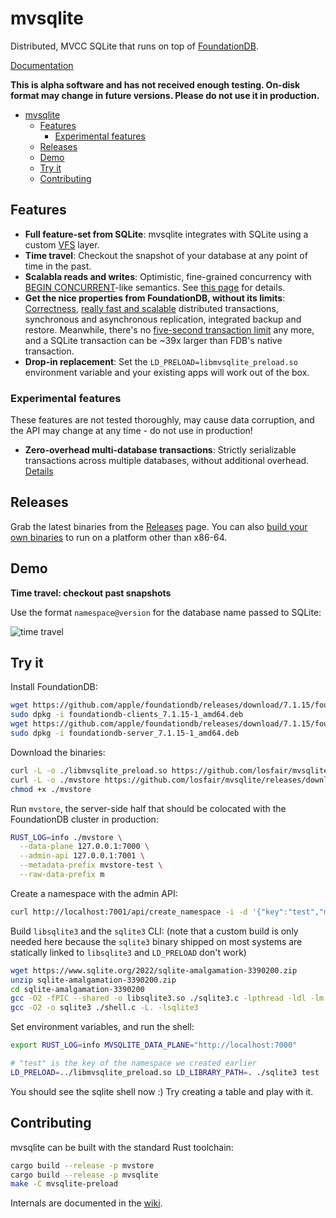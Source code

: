 # mvsqlite

Distributed, MVCC SQLite that runs on top of [FoundationDB](https://github.com/apple/foundationdb).

[Documentation](https://github.com/losfair/mvsqlite/wiki/)

**This is alpha software and has not received enough testing. On-disk format may change in future versions. Please do not use it in production.**

- [mvsqlite](#mvsqlite)
  - [Features](#features)
    - [Experimental features](#experimental-features)
  - [Releases](#releases)
  - [Demo](#demo)
  - [Try it](#try-it)
  - [Contributing](#contributing)

## Features

- **Full feature-set from SQLite**: mvsqlite integrates with SQLite using a custom [VFS](https://www.sqlite.org/vfs.html) layer.
- **Time travel**: Checkout the snapshot of your database at any point of time in the past.
- **Scalabla reads and writes**: Optimistic, fine-grained concurrency with [BEGIN CONCURRENT](https://www.sqlite.org/cgi/src/doc/begin-concurrent/doc/begin_concurrent.md)-like semantics. See [this page](https://github.com/losfair/mvsqlite/wiki/Concurrency-and-conflict-check) for details.
- **Get the nice properties from FoundationDB, without its limits**: [Correctness](https://apple.github.io/foundationdb/testing.html), [really fast and scalable](https://apple.github.io/foundationdb/performance.html) distributed transactions, synchronous and asynchronous replication, integrated backup and restore. Meanwhile, there's no [five-second transaction limit](https://apple.github.io/foundationdb/known-limitations.html) any more, and a SQLite transaction can be ~39x larger than FDB's native transaction.
- **Drop-in replacement**: Set the `LD_PRELOAD=libmvsqlite_preload.so` environment variable and your existing apps will work out of the box.

### Experimental features

These features are not tested thoroughly, may cause data corruption, and the API may change at any time - do not use in production!

- **Zero-overhead multi-database transactions**: Strictly serializable transactions across multiple databases, without additional overhead. [Details](https://github.com/losfair/mvsqlite/wiki/Commit-group)

## Releases

Grab the latest binaries from the [Releases](https://github.com/losfair/mvsqlite/releases) page. You can also [build your own binaries](#contributing) to run on a platform other than x86-64.

## Demo

**Time travel: checkout past snapshots**

Use the format `namespace@version` for the database name passed to SQLite:

![time travel](https://img.planet.ink/zhy/2022-07-27-154fef13e84d-207ea4945637b054b98be711396adc94.png)

## Try it

Install FoundationDB:

```bash
wget https://github.com/apple/foundationdb/releases/download/7.1.15/foundationdb-clients_7.1.15-1_amd64.deb
sudo dpkg -i foundationdb-clients_7.1.15-1_amd64.deb
wget https://github.com/apple/foundationdb/releases/download/7.1.15/foundationdb-server_7.1.15-1_amd64.deb
sudo dpkg -i foundationdb-server_7.1.15-1_amd64.deb
```

Download the binaries:

```bash
curl -L -o ./libmvsqlite_preload.so https://github.com/losfair/mvsqlite/releases/download/v0.1.11/libmvsqlite_preload.so
curl -L -o ./mvstore https://github.com/losfair/mvsqlite/releases/download/v0.1.11/mvstore
chmod +x ./mvstore
```

Run `mvstore`, the server-side half that should be colocated with the FoundationDB cluster in production:

```bash
RUST_LOG=info ./mvstore \
  --data-plane 127.0.0.1:7000 \
  --admin-api 127.0.0.1:7001 \
  --metadata-prefix mvstore-test \
  --raw-data-prefix m
```

Create a namespace with the admin API:

```bash
curl http://localhost:7001/api/create_namespace -i -d '{"key":"test","metadata":""}'
```

Build `libsqlite3` and the `sqlite3` CLI: (note that a custom build is only needed here because the `sqlite3` binary shipped on most systems are statically linked to `libsqlite3` and `LD_PRELOAD` don't work)

```bash
wget https://www.sqlite.org/2022/sqlite-amalgamation-3390200.zip
unzip sqlite-amalgamation-3390200.zip
cd sqlite-amalgamation-3390200
gcc -O2 -fPIC --shared -o libsqlite3.so ./sqlite3.c -lpthread -ldl -lm
gcc -O2 -o sqlite3 ./shell.c -L. -lsqlite3
```

Set environment variables, and run the shell:

```bash
export RUST_LOG=info MVSQLITE_DATA_PLANE="http://localhost:7000"

# "test" is the key of the namespace we created earlier
LD_PRELOAD=../libmvsqlite_preload.so LD_LIBRARY_PATH=. ./sqlite3 test
```

You should see the sqlite shell now :) Try creating a table and play with it.

## Contributing

mvsqlite can be built with the standard Rust toolchain:

```bash
cargo build --release -p mvstore
cargo build --release -p mvsqlite
make -C mvsqlite-preload
```

Internals are documented in the [wiki](https://github.com/losfair/mvsqlite/wiki).

